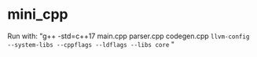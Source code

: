 # mini_cpp

Run with: "g++ -std=c++17 main.cpp parser.cpp codegen.cpp `llvm-config --system-libs --cppflags --ldflags --libs core`
"
